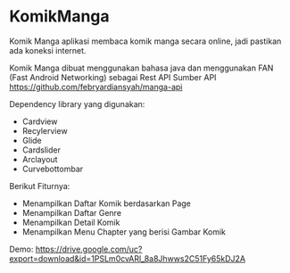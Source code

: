 # KomikManga
Komik Manga aplikasi membaca komik manga secara online, jadi pastikan ada koneksi internet.

Komik Manga dibuat menggunakan bahasa java dan menggunakan FAN (Fast Android Networking) sebagai Rest API
Sumber API https://github.com/febryardiansyah/manga-api

Dependency library yang digunakan:
- Cardview
- Recylerview
- Glide
- Cardslider
- Arclayout
- Curvebottombar

Berikut Fiturnya:
- Menampilkan Daftar Komik berdasarkan Page
- Menampilkan Daftar Genre
- Menampilkan Detail Komik
- Menampilkan Menu Chapter yang berisi Gambar Komik

Demo:
https://drive.google.com/uc?export=download&id=1PSLm0cvARl_8a8Jhwws2C51Fy65kDJ2A
